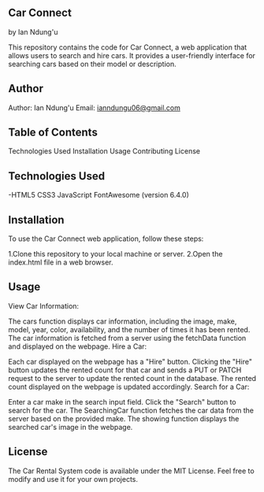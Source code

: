 ## Car Connect
  by Ian Ndung'u

This repository contains the code for Car Connect, a web application that allows users to search and hire cars. It provides a user-friendly interface for searching cars based on their model or description.
## Author
Author: Ian Ndung'u
Email: ianndungu06@gmail.com


## Table of Contents
Technologies Used
Installation
Usage
Contributing
License
## Technologies Used
-HTML5
CSS3
JavaScript
FontAwesome (version 6.4.0)
## Installation
To use the Car Connect web application, follow these steps:

1.Clone this repository to your local machine or server.
2.Open the index.html file in a web browser.

## Usage
View Car Information:

The cars function displays car information, including the image, make, model, year, color, availability, and the number of times it has been rented.
The car information is fetched from a server using the fetchData function and displayed on the webpage.
Hire a Car:

Each car displayed on the webpage has a "Hire" button.
Clicking the "Hire" button updates the rented count for that car and sends a PUT or PATCH request to the server to update the rented count in the database.
The rented count displayed on the webpage is updated accordingly.
Search for a Car:

Enter a car make in the search input field.
Click the "Search" button to search for the car.
The SearchingCar function fetches the car data from the server based on the provided make.
The showing function displays the searched car's image in the webpage.

## License
The Car Rental System code is available under the MIT License. Feel free to modify and use it for your own projects.
